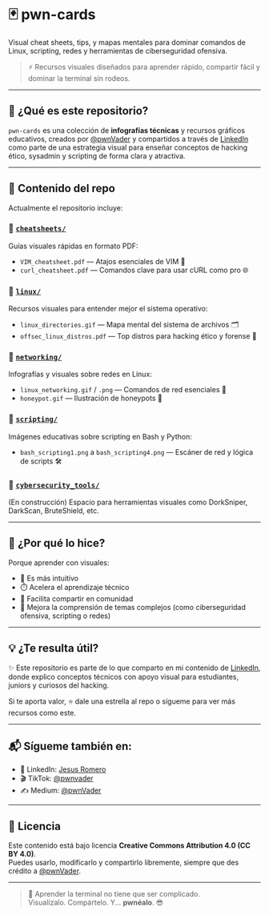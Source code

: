 # 🃏 pwn-cards

Visual cheat sheets, tips, y mapas mentales para dominar comandos de Linux, scripting, redes y herramientas de ciberseguridad ofensiva.

> ⚡ Recursos visuales diseñados para aprender rápido, compartir fácil y dominar la terminal sin rodeos.

---

## 📌 ¿Qué es este repositorio?

`pwn-cards` es una colección de **infografías técnicas** y recursos gráficos educativos, creados por [@pwnVader](https://github.com/pwnVader) y compartidos a través de [LinkedIn](https://www.linkedin.com/in/jesuspromero/) como parte de una estrategia visual para enseñar conceptos de hacking ético, sysadmin y scripting de forma clara y atractiva.

---

## 🧠 Contenido del repo

Actualmente el repositorio incluye:

### 🔹 [`cheatsheets/`](https://github.com/pwnVader/pwn-cards/tree/main/cheatsheets)
Guías visuales rápidas en formato PDF:
- `VIM_cheatsheet.pdf` — Atajos esenciales de VIM 🧠  
- `curl_cheatsheet.pdf` — Comandos clave para usar cURL como pro 🌐

### 🔹 [`linux/`](https://github.com/pwnVader/pwn-cards/tree/main/linux)
Recursos visuales para entender mejor el sistema operativo:
- `linux_directories.gif` — Mapa mental del sistema de archivos 🗂️  
- `offsec_linux_distros.pdf` — Top distros para hacking ético y forense 🐧

### 🔹 [`networking/`](https://github.com/pwnVader/pwn-cards/tree/main/networking)
Infografías y visuales sobre redes en Linux:
- `linux_networking.gif` / `.png` — Comandos de red esenciales 🧠  
- `honeypot.gif` — Ilustración de honeypots 🐝

### 🔹 [`scripting/`](https://github.com/pwnVader/pwn-cards/tree/main/scripting)
Imágenes educativas sobre scripting en Bash y Python:
- `bash_scripting1.png` a `bash_scripting4.png` — Escáner de red y lógica de scripts 🛠️

### 🔹 [`cybersecurity_tools/`](https://github.com/pwnVader/pwn-cards/tree/main/cybersecurity_tools)
(En construcción) Espacio para herramientas visuales como DorkSniper, DarkScan, BruteShield, etc.

---

## 🤝 ¿Por qué lo hice?

Porque aprender con visuales:
- 📌 Es más intuitivo
- ⏱️ Acelera el aprendizaje técnico
- 💬 Facilita compartir en comunidad
- 🔐 Mejora la comprensión de temas complejos (como ciberseguridad ofensiva, scripting o redes)

---

## 💡 ¿Te resulta útil?

✨ Este repositorio es parte de lo que comparto en mi contenido de [LinkedIn](https://www.linkedin.com/in/jesuspromero/), donde explico conceptos técnicos con apoyo visual para estudiantes, juniors y curiosos del hacking.

Si te aporta valor, ⭐ dale una estrella al repo o sígueme para ver más recursos como este.

---

## 📬 Sígueme también en:

- 🔗 LinkedIn: [Jesus Romero](https://www.linkedin.com/in/jesuspromero/)
- 🎬 TikTok: [@pwnvader](https://www.tiktok.com/@pwnvader)
- ✍️ Medium: [@pwnVader](https://medium.com/@pwnVader)

---

## 📜 Licencia

Este contenido está bajo licencia **Creative Commons Attribution 4.0 (CC BY 4.0)**.  
Puedes usarlo, modificarlo y compartirlo libremente, siempre que des crédito a [@pwnVader](https://github.com/pwnVader).

---

> 🎯 Aprender la terminal no tiene que ser complicado.  
> Visualízalo. Compártelo. Y... **pwnéalo**. 😎
